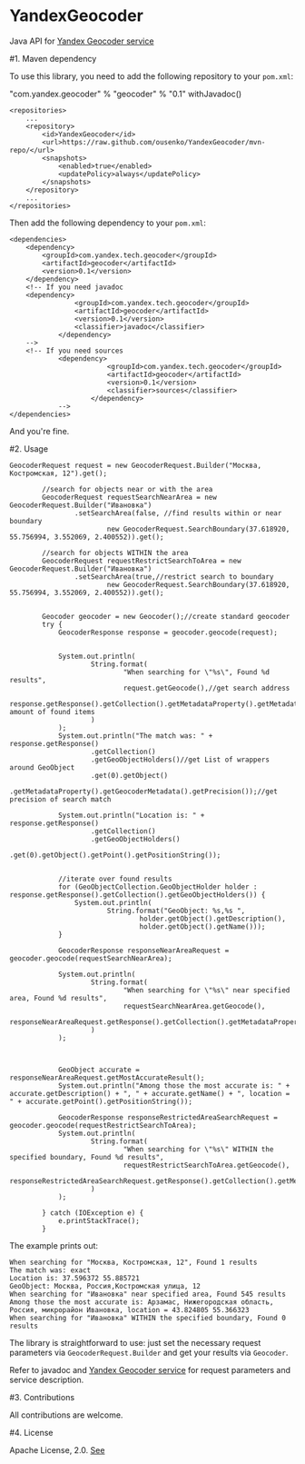 YandexGeocoder
==============

Java API for [Yandex Geocoder service](https://tech.yandex.ru/maps/doc/geocoder/desc/concepts/About-docpage/)

#1. Maven dependency

To use this library, you need to add the following repository to your `pom.xml`:

"com.yandex.geocoder" % "geocoder" % "0.1" withJavadoc()

    <repositories>
        ...
        <repository>
            <id>YandexGeocoder</id>
            <url>https://raw.github.com/ousenko/YandexGeocoder/mvn-repo/</url>
            <snapshots>
                <enabled>true</enabled>
                <updatePolicy>always</updatePolicy>
            </snapshots>
        </repository>
        ...
    </repositories>


Then add the following dependency to your `pom.xml`:

    <dependencies>
        <dependency>
            <groupId>com.yandex.tech.geocoder</groupId>
            <artifactId>geocoder</artifactId>
            <version>0.1</version>
        </dependency>
        <!-- If you need javadoc
        <dependency>
                    <groupId>com.yandex.tech.geocoder</groupId>
                    <artifactId>geocoder</artifactId>
                    <version>0.1</version>
                    <classifier>javadoc</classifier>
                </dependency>
        -->
        <!-- If you need sources
                <dependency>
                            <groupId>com.yandex.tech.geocoder</groupId>
                            <artifactId>geocoder</artifactId>
                            <version>0.1</version>
                            <classifier>sources</classifier>
                        </dependency>
                -->
    </dependencies>

And you're fine.



#2. Usage

    GeocoderRequest request = new GeocoderRequest.Builder("Москва, Костромская, 12").get();

            //search for objects near or with the area
            GeocoderRequest requestSearchNearArea = new GeocoderRequest.Builder("Ивановка")
                    .setSearchArea(false, //find results within or near boundary
                            new GeocoderRequest.SearchBoundary(37.618920, 55.756994, 3.552069, 2.400552)).get();

            //search for objects WITHIN the area
            GeocoderRequest requestRestrictSearchToArea = new GeocoderRequest.Builder("Ивановка")
                    .setSearchArea(true,//restrict search to boundary
                            new GeocoderRequest.SearchBoundary(37.618920, 55.756994, 3.552069, 2.400552)).get();


            Geocoder geocoder = new Geocoder();//create standard geocoder
            try {
                GeocoderResponse response = geocoder.geocode(request);


                System.out.println(
                        String.format(
                                "When searching for \"%s\", Found %d results",
                                request.getGeocode(),//get search address
                                response.getResponse().getCollection().getMetadataProperty().getMetadata().getFound()//get amount of found items
                        )
                );
                System.out.println("The match was: " + response.getResponse()
                        .getCollection()
                        .getGeoObjectHolders()//get List of wrappers around GeoObject
                        .get(0).getObject()
                        .getMetadataProperty().getGeocoderMetadata().getPrecision());//get precision of search match

                System.out.println("Location is: " + response.getResponse()
                        .getCollection()
                        .getGeoObjectHolders()
                        .get(0).getObject().getPoint().getPositionString());


                //iterate over found results
                for (GeoObjectCollection.GeoObjectHolder holder : response.getResponse().getCollection().getGeoObjectHolders()) {
                    System.out.println(
                            String.format("GeoObject: %s,%s ",
                                    holder.getObject().getDescription(),
                                    holder.getObject().getName()));
                }

                GeocoderResponse responseNearAreaRequest = geocoder.geocode(requestSearchNearArea);

                System.out.println(
                        String.format(
                                "When searching for \"%s\" near specified area, Found %d results",
                                requestSearchNearArea.getGeocode(),
                                responseNearAreaRequest.getResponse().getCollection().getMetadataProperty().getMetadata().getFound()
                        )
                );



                GeoObject accurate = responseNearAreaRequest.getMostAccurateResult();
                System.out.println("Among those the most accurate is: " + accurate.getDescription() + ", " + accurate.getName() + ", location = " + accurate.getPoint().getPositionString());

                GeocoderResponse responseRestrictedAreaSearchRequest = geocoder.geocode(requestRestrictSearchToArea);
                System.out.println(
                        String.format(
                                "When searching for \"%s\" WITHIN the specified boundary, Found %d results",
                                requestRestrictSearchToArea.getGeocode(),
                                responseRestrictedAreaSearchRequest.getResponse().getCollection().getMetadataProperty().getMetadata().getFound()
                        )
                );

            } catch (IOException e) {
                e.printStackTrace();
            }


The example  prints out:

    When searching for "Москва, Костромская, 12", Found 1 results
    The match was: exact
    Location is: 37.596372 55.885721
    GeoObject: Москва, Россия,Костромская улица, 12
    When searching for "Ивановка" near specified area, Found 545 results
    Among those the most accurate is: Арзамас, Нижегородская область, Россия, микрорайон Ивановка, location = 43.824805 55.366323
    When searching for "Ивановка" WITHIN the specified boundary, Found 0 results



The library is straightforward to use: just set the necessary request parameters via `GeocoderRequest.Builder` and get your results via `Geocoder`.

Refer to javadoc and [Yandex Geocoder service](https://tech.yandex.ru/maps/doc/geocoder/desc/concepts/About-docpage/) for request parameters and service description.

#3. Contributions

All contributions are welcome.

#4. License

Apache License, 2.0. [See](LICENSE)
